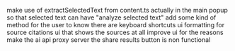 make use of extractSelectedText from content.ts actually in the main popup so that selected text can have "analyze selected text"
add some kind of method for the user to know there are keyboard shortcuts
ui formatting for source citations
ui that shows the sources at all
improve ui for the reasons
make the ai api proxy server
the share results button is non functional
